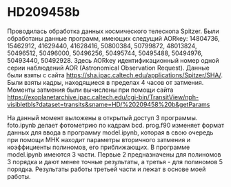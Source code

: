 # HD209458b
Проводилась обработка данных космического телескопа Spitzer. Были обработаны данные программ, имеющих следущий AORkey: 14804736, 15462912, 41629440, 41628416,
50800384, 50799872, 48013824, 50496512, 50496000, 50496256, 50495744, 50495488, 50494976, 50493440, 50492928. Здесь AORkey идентификационный номер одной серии наблюдений AOR (Astronomical Observation Request). Данные были взяты с сайта https://sha.ipac.caltech.edu/applications/Spitzer/SHA/. Были взяты кадры, находящиеся в пределах 4 часов от затмения. Моменты затмения были вычислены при помощи сайта https://exoplanetarchive.ipac.caltech.edu/cgi-bin/TransitView/nph-visibletbls?dataset=transits&sname=HD/%20209458%20b&getParams

  На данный момент выложены в открытый доступ 3 программы. foto.ipynb делает фотометрию по кадрам bcd. prog.f90 изменяет формат данных для ввода в программу model.ipynb, которая в свою очередь при помощи МНК находит параметры вторичного затмения и коэффициенты полиномов, его приближающих. В программе model.ipynb имеются 3 части. Первые 2 предназначены для полиномов 3 порядка и дают менее точные результаты, а третья - для полиномов 5 порядка. Результаты работы третьей части и лежат в основе моей работы.

